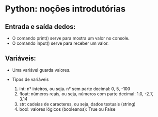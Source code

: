 # Python: noções introdutórias

## Entrada e saída dedos:

* O comando print() serve para mostra um valor no console.
* O comando input() serve para receber um valor.

## Variáveis:

* Uma variável guarda valores.
* Tipos de variáveis

    1. int: n° inteiros, ou seja. n° sem parte decimal: 0, 5, -100
    2. float: números reais, ou seja, números com parte decimal: 1.0, -2.7, 3.14
    3. str: cadeias de caracteres, ou seja, dados textuais (string)
    4. bool: valores lógicos (booleanos): True ou False
